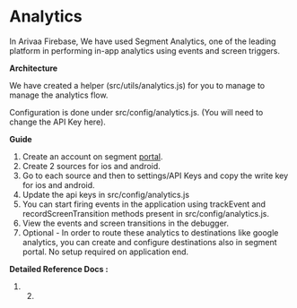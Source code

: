 # Analytics

In Arivaa Firebase, We have used Segment Analytics, one of the leading platform in performing in-app analytics using events and screen triggers.

**Architecture**

We have created a helper \(src/utils/analytics.js\) for you to manage to manage the analytics flow.

Configuration is done under src/config/analytics.js. \(You will need to change the API Key here\).

**Guide**

1. Create an account on segment [portal](https://app.segment.com).
2. Create 2 sources for ios and android.
3. Go to each source and then to settings/API Keys and copy the write key for ios and android.
4. Update the api keys in src/config/analytics.js
5. You can start firing events in the application using trackEvent and recordScreenTransition methods present in src/config/analytics.js.
6. View the events and screen transitions in the debugger.
7. Optional - In order to route these analytics to destinations like google analytics, you can create and configure destinations also in segment portal. No setup required on application end.

**Detailed Reference Docs :**

1. 2. 


